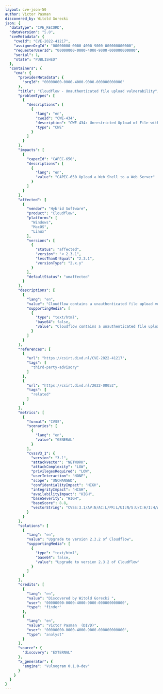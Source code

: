 ```yaml
---
layout: cve-json-50
author: Victor Pasman
discovered_by: Witold Gorecki                                      
json: {
  "dataType": "CVE_RECORD",
  "dataVersion": "5.0",
  "cveMetadata": {
    "cveId": "CVE-2022-41217",
    "assignerOrgId": "00000000-0000-4000-9000-000000000000",
    "requesterUserId": "00000000-0000-4000-9000-000000000000",
    "serial": 1,
    "state": "PUBLISHED"
  },
  "containers": {
    "cna": {
      "providerMetadata": {
        "orgId": "00000000-0000-4000-9000-000000000000"
      },
      "title": "Cloudflow - Unauthenticated file upload vulnerability",
      "problemTypes": [
        {
          "descriptions": [
            {
              "lang": "en",
              "cweId": "CWE-434",
              "description": "CWE-434: Unrestricted Upload of File with Dangerous Type",
              "type": "CWE"
            }
          ]
        }
      ],
      "impacts": [
        {
          "capecId": "CAPEC-650",
          "descriptions": [
            {
              "lang": "en",
              "value": "CAPEC-650 Upload a Web Shell to a Web Server"
            }
          ]
        }
      ],
      "affected": [
        {
          "vendor": "Hybrid Software",
          "product": "Cloudflow",
          "platforms": [
            "Windows",
            "MacOS",
            "Linux"
          ],
          "versions": [
            {
              "status": "affected",
              "version": "< 2.3.1",
              "lessThanOrEqual": "2.3.1",
              "versionType": "2.x.y"
            }
          ],
          "defaultStatus": "unaffected"
        }
      ],
      "descriptions": [
        {
          "lang": "en",
          "value": "Cloudflow contains a unauthenticated file upload vulnerability, which makes it possible for an attacker to upload malicious files to the CLOUDFLOW PROOFSCOPE built-in storage.",
          "supportingMedia": [
            {
              "type": "text/html",
              "base64": false,
              "value": "Cloudflow contains a unauthenticated file upload vulnerability, which makes it possible for an attacker to upload malicious files to the CLOUDFLOW PROOFSCOPE built-in storage."
            }
          ]
        }
      ],
      "references": [
        {
          "url": "https://csirt.divd.nl/CVE-2022-41217",
          "tags": [
            "third-party-advisory"
          ]
        },
        {
          "url": "https://csirt.divd.nl/2022-00052",
          "tags": [
            "related"
          ]
        }
      ],
      "metrics": [
        {
          "format": "CVSS",
          "scenarios": [
            {
              "lang": "en",
              "value": "GENERAL"
            }
          ],
          "cvssV3_1": {
            "version": "3.1",
            "attackVector": "NETWORK",
            "attackComplexity": "LOW",
            "privilegesRequired": "LOW",
            "userInteraction": "NONE",
            "scope": "UNCHANGED",
            "confidentialityImpact": "HIGH",
            "integrityImpact": "HIGH",
            "availabilityImpact": "HIGH",
            "baseSeverity": "HIGH",
            "baseScore": 8.8,
            "vectorString": "CVSS:3.1/AV:N/AC:L/PR:L/UI:N/S:U/C:H/I:H/A:H"
          }
        }
      ],
      "solutions": [
        {
          "lang": "en",
          "value": "Upgrade to version 2.3.2 of Cloudflow",
          "supportingMedia": [
            {
              "type": "text/html",
              "base64": false,
              "value": "Upgrade to version 2.3.2 of Cloudflow"
            }
          ]
        }
      ],
      "credits": [
        {
          "lang": "en",
          "value": "Discovered by Witold Gorecki ",
          "user": "00000000-0000-4000-9000-000000000000",
          "type": "finder"
        },
        {
          "lang": "en",
          "value": "Victor Pasman  (DIVD)",
          "user": "00000000-0000-4000-9000-000000000000",
          "type": "analyst"
        }
      ],
      "source": {
        "discovery": "EXTERNAL"
      },
      "x_generator": {
        "engine": "Vulnogram 0.1.0-dev"
      }
    }
  }
}
---
```

